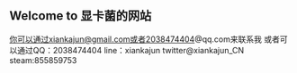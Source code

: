 ## Welcome to 显卡菌的网站

你可以通过xiankajun@gmail.com或者2038474404@qq.com来联系我
或者可以通过QQ：2038474404 line：xiankajun twitter@xiankajun_CN steam:855859753


